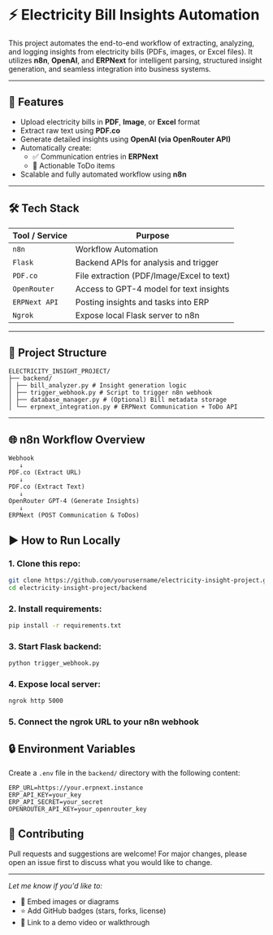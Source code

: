 # ⚡ Electricity Bill Insights Automation 

This project automates the end-to-end workflow of extracting, analyzing, and logging insights from electricity bills (PDFs, images, or Excel files). It utilizes **n8n**, **OpenAI**, and **ERPNext** for intelligent parsing, structured insight generation, and seamless integration into business systems.

---

## 🚀 Features

- Upload electricity bills in **PDF**, **Image**, or **Excel** format
- Extract raw text using **PDF.co**
- Generate detailed insights using **OpenAI (via OpenRouter API)**
- Automatically create:
  - ✅ Communication entries in **ERPNext**
  - 📌 Actionable ToDo items
- Scalable and fully automated workflow using **n8n**

---

## 🛠️ Tech Stack

| Tool / Service     | Purpose                                      |
|--------------------|----------------------------------------------|
| `n8n`              | Workflow Automation                          |
| `Flask`            | Backend APIs for analysis and trigger        |
| `PDF.co`           | File extraction (PDF/Image/Excel to text)    |
| `OpenRouter`       | Access to GPT-4 model for text insights      |
| `ERPNext API`      | Posting insights and tasks into ERP          |
| `Ngrok`            | Expose local Flask server to n8n             |

---

## 📁 Project Structure

```text
ELECTRICITY_INSIGHT_PROJECT/
├── backend/
│ ├── bill_analyzer.py # Insight generation logic
│ ├── trigger_webhook.py # Script to trigger n8n webhook
│ ├── database_manager.py # (Optional) Bill metadata storage
│ └── erpnext_integration.py # ERPNext Communication + ToDo API
```


---

## 🌐 n8n Workflow Overview

```plaintext
Webhook
   ↓
PDF.co (Extract URL)
   ↓
PDF.co (Extract Text)
   ↓
OpenRouter GPT-4 (Generate Insights)
   ↓
ERPNext (POST Communication & ToDos)
```

## ▶️ How to Run Locally

### 1. Clone this repo:
```bash
git clone https://github.com/yourusername/electricity-insight-project.git
cd electricity-insight-project/backend
```
### 2. Install requirements:
```bash
pip install -r requirements.txt
```
### 3. Start Flask backend:
```bash
python trigger_webhook.py
```
### 4. Expose local server:
```bash
ngrok http 5000
```
### 5. Connect the ngrok URL to your n8n webhook

## 🔒 Environment Variables

Create a `.env` file in the `backend/` directory with the following content:

```env
ERP_URL=https://your.erpnext.instance
ERP_API_KEY=your_key
ERP_API_SECRET=your_secret
OPENROUTER_API_KEY=your_openrouter_key
```
## 🤝 Contributing

Pull requests and suggestions are welcome!
For major changes, please open an issue first to discuss what you would like to change.

---

*Let me know if you'd like to:*
- 📸 Embed images or diagrams
- ⭐ Add GitHub badges (stars, forks, license)
- 🎥 Link to a demo video or walkthrough



